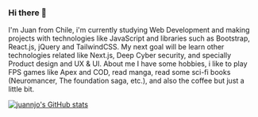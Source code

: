 ### Hi there 👋

I'm Juan from Chile, i'm currently studying Web Development and making projects with technologies like JavaScript and libraries such as Bootstrap, React.js, jQuery and TailwindCSS. 
My next goal will be learn other technologies related like Next.js, Deep Cyber security, and specially Product design and UX & UI.
About me
I have some hobbies, i like to play FPS games like Apex and COD, read manga, read some sci-fi books (Neuromancer, The foundation saga, etc.), and also the coffee but just a little bit.

[![juannjo's GitHub stats](https://github-readme-stats.vercel.app/api?username=juannjo)](https://github.com/anuraghazra/github-readme-stats)
